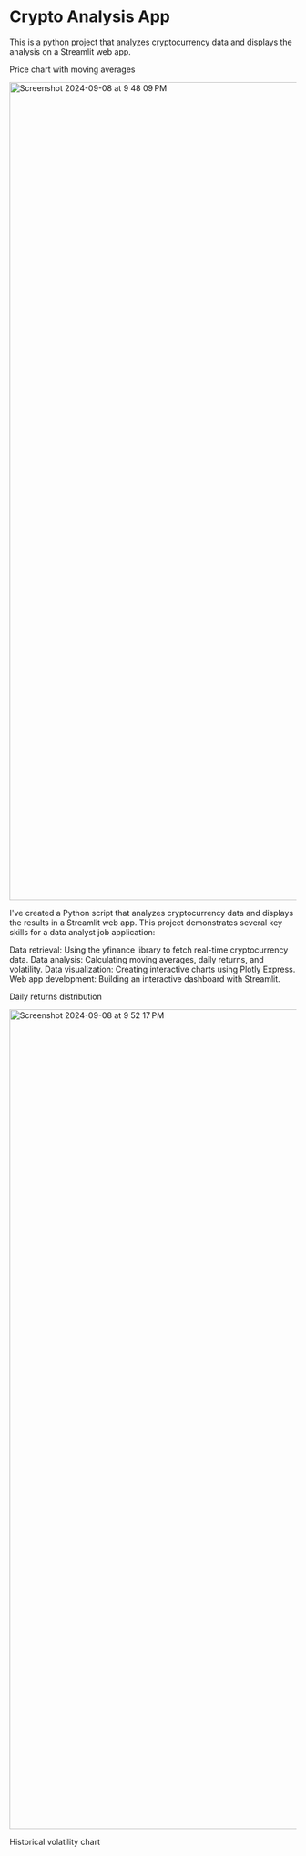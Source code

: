 # Crypto Analysis App 
This is a python project that analyzes cryptocurrency data and displays the analysis on a Streamlit web app. 

Price chart with moving averages

<img width="1437" alt="Screenshot 2024-09-08 at 9 48 09 PM" src="https://github.com/user-attachments/assets/3f15f021-752b-41ae-ae3a-a4f67acb58ed">

I've created a Python script that analyzes cryptocurrency data and displays the results in a Streamlit web app. This project demonstrates several key skills for a data analyst job application:

Data retrieval: Using the yfinance library to fetch real-time cryptocurrency data.
Data analysis: Calculating moving averages, daily returns, and volatility.
Data visualization: Creating interactive charts using Plotly Express.
Web app development: Building an interactive dashboard with Streamlit.

Daily returns distribution

<img width="1440" alt="Screenshot 2024-09-08 at 9 52 17 PM" src="https://github.com/user-attachments/assets/d171b22d-8873-47d6-935a-721b53e5119e">

Historical volatility chart

